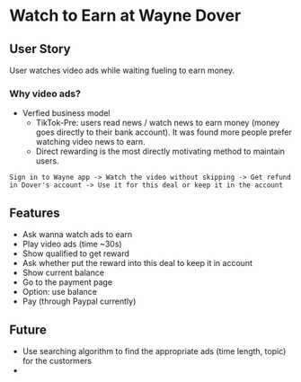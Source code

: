 # Watch to Earn at Wayne Dover

## User Story

User watches video ads while waiting fueling to earn money.

### Why video ads?

- Verfied business model 
    - TikTok-Pre: users read news / watch news to earn money (money goes directly to their bank account). It was found more people prefer watching video news to earn.
    - Direct rewarding is the most directly motivating method to maintain users. 

```
Sign in to Wayne app -> Watch the video without skipping -> Get refund in Dover's account -> Use it for this deal or keep it in the account
```

## Features 

- Ask wanna watch ads to earn
- Play video ads (time ~30s)
- Show qualified to get reward
- Ask whether put the reward into this deal to keep it in account
- Show current balance
- Go to the payment page
- Option: use balance
- Pay (through Paypal currently)


## Future

- Use searching algorithm to find the appropriate ads (time length, topic) for the custormers
- 
